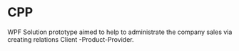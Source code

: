 CPP
===

WPF Solution prototype aimed to help to  administrate the company sales via creating relations Client -Product-Provider.
